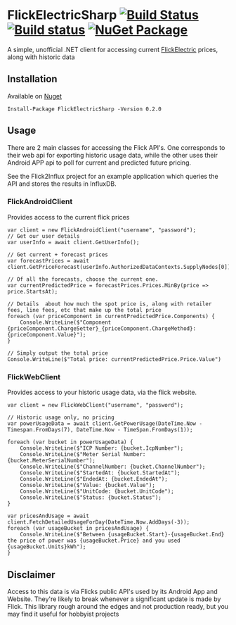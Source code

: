 # FlickElectricSharp [![Build Status](https://travis-ci.org/optical/FlickElectricSharp.svg?branch=master)](https://travis-ci.org/optical/FlickElectricSharp) [![Build status](https://ci.appveyor.com/api/projects/status/9x0eoknwn9tywgua?svg=true)](https://ci.appveyor.com/project/optical/flickelectricsharp) [![NuGet Package](https://img.shields.io/nuget/v/FlickElectricSharp.svg)](https://www.nuget.org/packages/FlickElectricSharp/)

A simple, unofficial .NET client for accessing current [FlickElectric](https://flickelectric.co.nz) prices, along with historic data

## Installation
Available on [Nuget](https://www.nuget.org/packages/FlickElectricSharp/)
```
Install-Package FlickElectricSharp -Version 0.2.0
```

## Usage
There are 2 main classes for accessing the Flick API's. One corresponds to their web api for exporting historic usage data, while the other uses their Android APP api to poll for current and predicted future pricing.

See the Flick2Influx project for an example application which queries the API and stores the results in InfluxDB.

### FlickAndroidClient
Provides access to the current flick prices

```
var client = new FlickAndroidClient("username", "password");
// Get our user details
var userInfo = await client.GetUserInfo();

// Get current + forecast prices
var forecastPrices = await client.GetPriceForecast(userInfo.AuthorizedDataContexts.SupplyNodes[0]);

// Of all the forecasts, choose the current one.
var currentPredictedPrice = forecastPrices.Prices.MinBy(price => price.StartsAt);

// Details  about how much the spot price is, along with retailer fees, line fees, etc that make up the total price
foreach (var priceComponent in currentPredictedPrice.Components) {
	Console.WriteLine($"Component {priceComponent.ChargeSetter}_{priceComponent.ChargeMethod}: {priceComponent.Value}");
}

// Simply output the total price
Console.WriteLine($"Total price: currentPredictedPrice.Price.Value")
```

### FlickWebClient

Provides access to your historic usage data, via the flick website.
```
var client = new FlickWebClient("username", "password");

// Historic usage only, no pricing
var powerUsageData = await client.GetPowerUsage(DateTime.Now - Timespan.FromDays(7), DateTime.Now - TimeSpan.FromDays(1));

foreach (var bucket in powerUsageData) {
	Console.WriteLine($"ICP Number: {bucket.IcpNumber");
	Console.WriteLine($"Meter Serial Number: {bucket.MeterSerialNumber");
	Console.WriteLine($"ChannelNumber: {bucket.ChannelNumber");
	Console.WriteLine($"StartedAt: {bucket.StartedAt");
	Console.WriteLine($"EndedAt: {bucket.EndedAt");
	Console.WriteLine($"Value: {bucket.Value");
	Console.WriteLine($"UnitCode: {bucket.UnitCode");
	Console.WriteLine($"Status: {bucket.Status");
}

var pricesAndUsage = await client.FetchDetailedUsageForDay(DateTime.Now.AddDays(-3));
foreach (var usageBucket in pricesAndUsage) {
	Console.WriteLine($"Between {usageBucket.Start}-{usageBucket.End} the price of power was {usageBucket.Price} and you used {usageBucket.Units}kWh");
}

```

## Disclaimer
Access to this data is via Flicks public API's used by its Android App and Website. They're likely to break whenever a significant update is made by Flick. This library rough around the edges and not production ready, but you may find it useful for hobbyist projects

